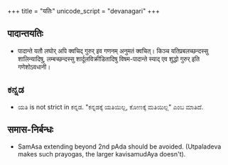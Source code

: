 +++
title = "यतिः"
unicode_script = "devanagari"
+++

## पादान्तयतिः
- पादान्ते यतौ लघोर् अपि क्वचिद् गुरुर् इव गणनम् अनुमतं क्वचित्। किञ्च यतिप्रबलच्छन्दस्सु शालिन्यादिषु, लम्बच्छन्दस्सु शार्दूलविक्रीडितादिषु विषम-पादान्ते स्याद् एव शुद्धो गुरुर् इति गणेशोऽवधानी।

## ಕನ್ನಡ
- ಯತಿ is not strict in ಕನ್ನಡ. "ಕನ್ನಡಕ್ಕೆ ಯತಿಯಿಲ್ಲ, ಕೋಣಕ್ಕೆ ಮತಿಯಿಲ್ಲ" ಎಂಬ ಮಾತಿದೆ.

## समास-निर्बन्धः
- SamAsa extending beyond 2nd pAda should be avoided. (Utpaladeva makes such prayogas, the larger kavisamudAya doesn't).